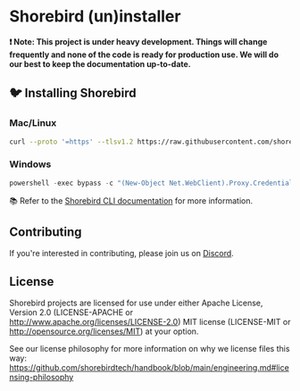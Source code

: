 # Shorebird (un)installer

**❗️ Note: This project is under heavy development. Things will change frequently and none of the code is ready for production use. We will do our best to keep the documentation up-to-date.**

## 🐦 Installing Shorebird

### Mac/Linux
```bash
curl --proto '=https' --tlsv1.2 https://raw.githubusercontent.com/shorebirdtech/install/main/install.sh -sSf | sh
```

### Windows
```powershell
powershell -exec bypass -c "(New-Object Net.WebClient).Proxy.Credentials=[Net.CredentialCache]::DefaultNetworkCredentials;iwr('https://raw.githubusercontent.com/shorebirdtech/install/main/install.ps1')|iex"
```

📚 Refer to the [Shorebird CLI documentation](https://github.com/shorebirdtech/shorebird/blob/main/packages/shorebird_cli/README.md) for more information.


## Contributing

If you're interested in contributing, please join us on
[Discord](https://discord.gg/9hKJcWGcaB).

## License

Shorebird projects are licensed for use under either Apache License, Version 2.0
(LICENSE-APACHE or http://www.apache.org/licenses/LICENSE-2.0) MIT license
(LICENSE-MIT or http://opensource.org/licenses/MIT) at your option.

See our license philosophy for more information on why we license files this
way:
https://github.com/shorebirdtech/handbook/blob/main/engineering.md#licensing-philosophy
